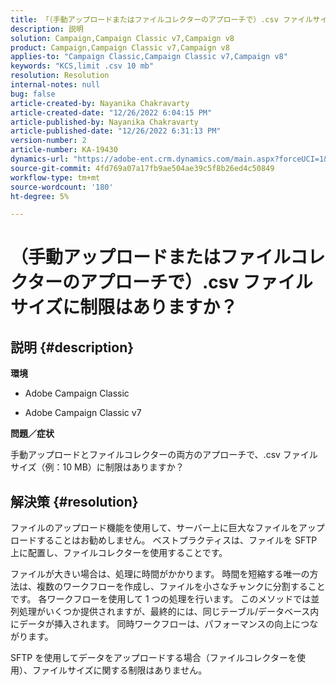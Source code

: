 ```yaml
---
title: 「（手動アップロードまたはファイルコレクターのアプローチで）.csv ファイルサイズに制限はありますか？」
description: 説明
solution: Campaign,Campaign Classic v7,Campaign v8
product: Campaign,Campaign Classic v7,Campaign v8
applies-to: "Campaign Classic,Campaign Classic v7,Campaign v8"
keywords: "KCS,limit .csv 10 mb"
resolution: Resolution
internal-notes: null
bug: false
article-created-by: Nayanika Chakravarty
article-created-date: "12/26/2022 6:04:15 PM"
article-published-by: Nayanika Chakravarty
article-published-date: "12/26/2022 6:31:13 PM"
version-number: 2
article-number: KA-19430
dynamics-url: "https://adobe-ent.crm.dynamics.com/main.aspx?forceUCI=1&pagetype=entityrecord&etn=knowledgearticle&id=e9e304b3-4785-ed11-81ac-6045bd006b4b"
source-git-commit: 4fd769a07a17fb9ae504ae39c5f8b26ed4c50849
workflow-type: tm+mt
source-wordcount: '180'
ht-degree: 5%

---
```


# （手動アップロードまたはファイルコレクターのアプローチで）.csv ファイルサイズに制限はありますか？

## 説明 {#description}


<b>環境</b>

- Adobe Campaign Classic

- Adobe Campaign Classic v7

<b>問題／症状</b>

手動アップロードとファイルコレクターの両方のアプローチで、.csv ファイルサイズ（例：10 MB）に制限はありますか？


## 解決策 {#resolution}


ファイルのアップロード機能を使用して、サーバー上に巨大なファイルをアップロードすることはお勧めしません。 ベストプラクティスは、ファイルを SFTP 上に配置し、ファイルコレクターを使用することです。

ファイルが大きい場合は、処理に時間がかかります。 時間を短縮する唯一の方法は、複数のワークフローを作成し、ファイルを小さなチャンクに分割することです。 各ワークフローを使用して 1 つの処理を行います。 このメソッドでは並列処理がいくつか提供されますが、最終的には、同じテーブル/データベース内にデータが挿入されます。 同時ワークフローは、パフォーマンスの向上につながります。

SFTP を使用してデータをアップロードする場合（ファイルコレクターを使用）、ファイルサイズに関する制限はありません。
